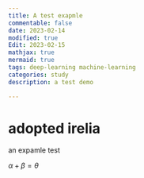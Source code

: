 ```yaml
---
title: A test exapmle
commentable: false
date: 2023-02-14
modified: true
Edit: 2023-02-15
mathjax: true
mermaid: true
tags: deep-learning machine-learning
categories: study
description: a test demo

---
```


# adopted irelia

an expamle test


$\alpha + \beta = \theta$
